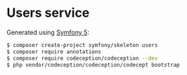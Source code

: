 # Users service

Generated using [Symfony 5](https://symfony.com/doc/5.0/setup.html):

```sh
$ composer create-project symfony/skeleton users
$ composer require annotations
$ composer require codeception/codeception --dev
$ php vendor/codeception/codeception/codecept bootstrap
```
